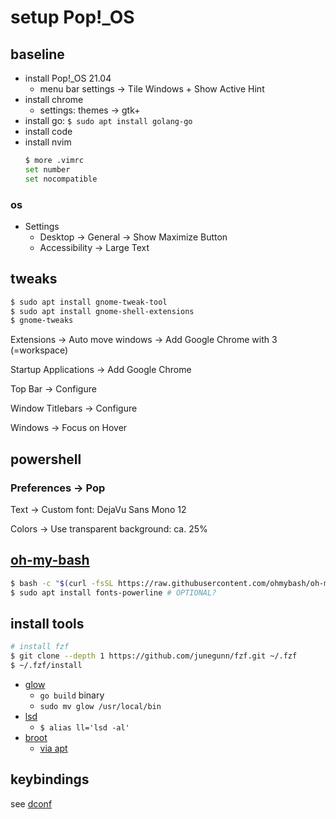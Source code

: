 # setup Pop!_OS

## baseline

- install Pop!_OS 21.04
  - menu bar settings
    -> Tile Windows + Show Active Hint
- install chrome
  - settings: themes -> gtk+
- install go: `$ sudo apt install golang-go`
- install code
- install nvim
  ```bash
  $ more .vimrc 
  set number 
  set nocompatible
  ```

### os

- Settings
  - Desktop -> General -> Show Maximize Button
  - Accessibility -> Large Text

## tweaks

```bash
$ sudo apt install gnome-tweak-tool
$ sudo apt install gnome-shell-extensions
$ gnome-tweaks
```

Extensions -> Auto move windows
  -> Add Google Chrome with 3 (=workspace)

Startup Applications
  -> Add Google Chrome

Top Bar
  -> Configure

Window Titlebars
  -> Configure

Windows
  -> Focus on Hover

## powershell

### Preferences -> Pop

Text -> Custom font: DejaVu Sans Mono 12

Colors -> Use transparent background: ca. 25%

## [oh-my-bash](https://github.com/ohmybash/oh-my-bash)

```bash
$ bash -c "$(curl -fsSL https://raw.githubusercontent.com/ohmybash/oh-my-bash/master/tools/install.sh)"
$ sudo apt install fonts-powerline # OPTIONAL?
```

## install tools

```bash as CTRL+R enhancement
# install fzf
$ git clone --depth 1 https://github.com/junegunn/fzf.git ~/.fzf
$ ~/.fzf/install
```

- [glow](https://github.com/charmbracelet/glow)
	- `go build` binary
 	- `sudo mv glow /usr/local/bin`
- [lsd](https://github.com/Peltoche/lsd#installation)
	- `$ alias ll='lsd -al'`
- [broot](https://github.com/Canop/broot)
    - [via apt](https://packages.azlux.fr/)

## keybindings

see [dconf](.config/dconf/user.conf)
